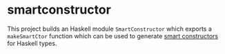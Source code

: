 smartconstructor
================

This project builds an Haskell module `SmartConstructor` which exports a
`makeSmartCtor` function which can be used to generate
[smart constructors](http://www.haskell.org/haskellwiki/SmartConstructors) for Haskell
types.

